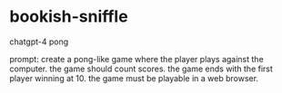 # bookish-sniffle
chatgpt-4 pong

prompt:
create a pong-like game where the player plays against the computer. the game should count scores. the game ends with the first player winning at 10. the game must be playable in a web browser. 


